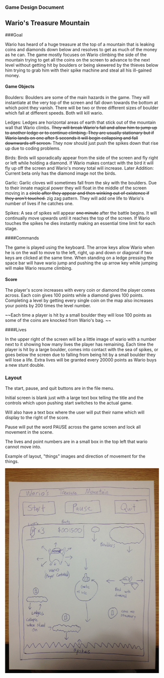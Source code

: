 ### Game Design Document

## Wario's Treasure Mountain

###Goal

Wario has heard of a huge treasure at the top of a mountain that is leaking coins and diamonds down below and resolves to get as much of the money as he can. The game mostly focuses on Wario climbing the side of the mountain trying to get all the coins on the screen to advance to the next level without getting hit by boulders or being skewered by the thieves below him trying to grab him with their spike machine and steal all his ill-gained money.

#### Game Objects

Boulders: Boulders are some of the main hazards in the game. They will instantiate at the very top of the screen and fall down towards the bottom at which point they vanish. There will be two or three different sizes of boulder which fall at different speeds. Both will kill wario.

Ledges: Ledges are horizontal areas of earth that stick out of the mountain wall that Wario climbs. ~~They will break Wario's fall and allow him to jump up to another ledge or to continue climbing. They are usually stationary but if Wario lands on one after 5 seconds it will begin collapsing and fall downwards off screen.~~ They now should just push the spikes down that rise up due to coding problems.

Birds: Birds will sporadically appear from the side of the screen and fly right or left while holding a diamond. If Wario makes contact with the bird it will fly up off the screen and Wario's money total will increase. Later Addition: Current beta only has the diamond image not the birds.

Garlic: Garlic cloves will sometimes fall from the sky with the boulders. Due to their innate magical power they will float in the middle of the screen moving in a ~~circle after they appear and then winking out of existence if they aren't touched.~~ zig zag pattern. They will add one life to Wario's number of lives if he catches one.

Spikes: A sea of spikes will appear ~~one minute~~ after the battle begins. It will continually move upwards until it reaches the top of the screen. If Wario touches the spikes he dies instantly making an essential time limit for each stage.


####Commands

The game is played using the keyboard. The arrow keys allow Wario when he is on the wall to move to the left, right, up and down or diagonal if two keys are clicked at the same time. When standing on a ledge pressing the space bar will have wario jump and pushing the up arrow key while jumping will make Wario resume climbing. 

#### Score

The player's score increases with every coin or diamond the player comes across. Each coin gives 100 points while a diamond gives 100 points. Completing a level by getting every single coin on the map also increases your points by 200 times the level number. 

~~Each time a player is hit by a small boulder they will lose 100 points as some of the coins are knocked from Wario's bag. ~~

####Lives

In the upper right of the screen will be a little image of wario with a number next to it showing how many lives the player has remaining. Each time the player 
is hit by a large boulder, comes into contact with the sea of spikes, or goes below the screen due to falling from being hit by a small boulder they will lose a life. Extra lives will be granted every 20000 points as Wario buys a new stunt double.

### Layout

The start, pause, and quit buttons are in the file menu. 

Initial screen is blank just with a large text box telling the title and the controls which upon pushing start switches to the actual game.

Will also have a text box where the user will put their name which will display to the right of the score.

Pause will put the word PAUSE across the game screen and lock all movement in the scene.

The lives and point numbers are in a small box in the top left that wario cannot move into.

Example of layout, "things" images and direction of movement for the things.

![Layout](Layoutimage.JPG "Layout")